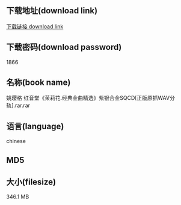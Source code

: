 ## 下载地址(download link)
[下载链接 download link](https://tutu365.netlify.app/?s=%E5%A7%9A%E7%92%8E%E6%A0%BC+%E7%BA%A2%E9%9F%B3%E5%A0%82%E3%80%8A%E8%8C%89%E8%8E%89%E8%8A%B1.%E7%BB%8F%E5%85%B8%E9%87%91%E6%9B%B2%E7%B2%BE%E9%80%89%E3%80%8B%E7%B4%AB%E9%93%B6%E5%90%88%E9%87%91SQCD%5B%E6%AD%A3%E7%89%88%E5%8E%9F%E6%8A%93WAV%E5%88%86%E8%BD%A8%5D.rar)

## 下载密码(download password)
1866

## 名称(book name)
姚璎格 红音堂《茉莉花.经典金曲精选》紫银合金SQCD[正版原抓WAV分轨].rar.rar

## 语言(language)
chinese

## MD5


## 大小(filesize)
346.1 MB
